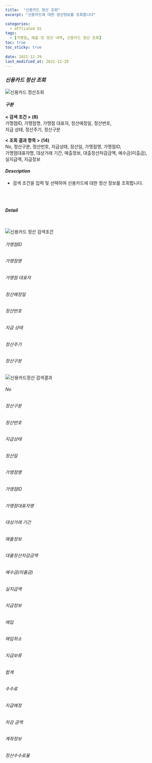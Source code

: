 ```yaml
---
title:  "신용카드 정산 조회"
excerpt: "신용카드에 대한 정산정보를 조회합니다"

categories:
  - affliated SS
tags:
  - [가맹점, 매출 및 정산 내역, 신용카드 정산 조회]
toc: true
toc_sticky: true
 
date: 2021-12-29
last_modified_at: 2021-12-29
---
```

### *신용카드 정산 조회*
![신용카드 정산조회](https://user-images.githubusercontent.com/95394003/147635498-0b79433d-b908-45eb-bcf5-4de63266a8fc.jpeg)

#### *구분* <br>
**< 검색 조건 >** **(8)**
<br>가맹점ID, 가맹점명, 가맹점 대표자, 정산예정일, 정산번호,<br>지급 상태, 정산주기, 정산구분

**< 조회 결과 항목 >** **(14)**
<br>No, 정산구분, 정산번호, 지급상태, 정산일, 가맹점명, 가맹점ID,<br>가맹점대표자명, 대상거래 기간, 매출정보, 대출정산차감금액, 예수금(미출금),<br>실지급액, 지급정보

#### *Description*
- 검색 조건을 입력 및 선택하여 신용카드에 대한 정산 정보를 조회합니다.
<br>
<br>

#### *Detail*
<br>

![신용카드 정산 검색조건](https://user-images.githubusercontent.com/95394003/147635502-269bd217-416c-402e-a325-e029399d60ca.jpeg)
###### 가맹점ID

###### 가맹점명

###### 가맹점 대표자

###### 정산예정일

###### 정산번호

###### 지급 상태

###### 정산주기

###### 정산구분



![신용카드정산 검색결과](https://user-images.githubusercontent.com/95394003/147635503-b4865108-866d-4959-9e27-f252898b2387.jpeg)
###### No

###### 정산구분

###### 정산번호

###### 지급상태

###### 정산일

###### 가맹점명

###### 가맹점ID

###### 가맹점대표자명

###### 대상거래 기간

###### 매출정보

###### 대출정산차감금액

###### 예수금(미출금)

###### 실지급액

###### 지급정보

###### 매입

###### 매입취소

###### 지급보류

###### 합계

###### 수수료

###### 지급예정

###### 차감 금액

###### 계좌정보

###### 정산수수료율